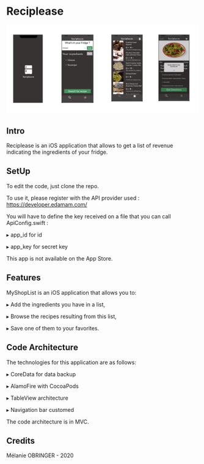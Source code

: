 # Reciplease

![alt tag](https://github.com/MelanieObr/Reciplease_p10/blob/master/maquetteReciplease.png)

## Intro
Reciplease is an iOS application that allows to get a list of revenue indicating the ingredients of your fridge.

## SetUp
To edit the code, just clone the repo.

To use it, please register with the API provider used : https://developer.edamam.com/

You will have to define the key received on a file that you can call ApiConfig.swift : 

▸ app_id for id

▸ app_key for secret key

This app is not available on the App Store.

## Features
MyShopList is an iOS application that allows you to:

▸ Add the ingredients you have in a list,

▸ Browse the recipes resulting from this list,

▸ Save one of them to your favorites.

## Code Architecture
The technologies for this application are as follows:

▸ CoreData for data backup

▸ AlamoFire with CocoaPods

▸ TableView architecture

▸ Navigation bar customed

The code architecture is in MVC.

## Credits
Mélanie OBRINGER - 2020
